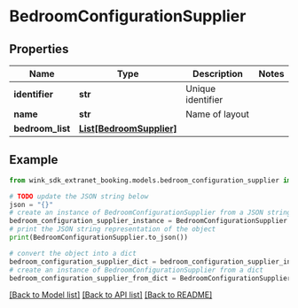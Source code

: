 # BedroomConfigurationSupplier


## Properties

Name | Type | Description | Notes
------------ | ------------- | ------------- | -------------
**identifier** | **str** | Unique identifier | 
**name** | **str** | Name of layout | 
**bedroom_list** | [**List[BedroomSupplier]**](BedroomSupplier.md) |  | 

## Example

```python
from wink_sdk_extranet_booking.models.bedroom_configuration_supplier import BedroomConfigurationSupplier

# TODO update the JSON string below
json = "{}"
# create an instance of BedroomConfigurationSupplier from a JSON string
bedroom_configuration_supplier_instance = BedroomConfigurationSupplier.from_json(json)
# print the JSON string representation of the object
print(BedroomConfigurationSupplier.to_json())

# convert the object into a dict
bedroom_configuration_supplier_dict = bedroom_configuration_supplier_instance.to_dict()
# create an instance of BedroomConfigurationSupplier from a dict
bedroom_configuration_supplier_from_dict = BedroomConfigurationSupplier.from_dict(bedroom_configuration_supplier_dict)
```
[[Back to Model list]](../README.md#documentation-for-models) [[Back to API list]](../README.md#documentation-for-api-endpoints) [[Back to README]](../README.md)


